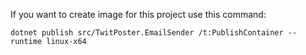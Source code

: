If you want to create image for this project use this command:

`dotnet publish src/TwitPoster.EmailSender /t:PublishContainer --runtime linux-x64`